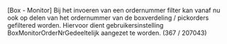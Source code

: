 [Box - Monitor] Bij het invoeren van een ordernummer filter kan vanaf nu ook op delen van het ordernummer van de boxverdeling / pickorders gefiltered worden. Hiervoor dient gebruikersinstelling BoxMonitorOrderNrGedeeltelijk aangezet te worden. (367 / 207043)
